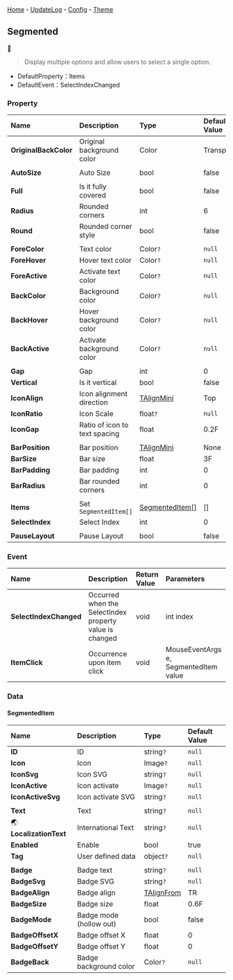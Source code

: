 [Home](../Home.md)・[UpdateLog](../UpdateLog.md)・[Config](../Config.md)・[Theme](../Theme.md)

## Segmented
👚

> Display multiple options and allow users to select a single option.

- DefaultProperty：Items
- DefaultEvent：SelectIndexChanged

### Property

Name | Description | Type | Default Value |
:--|:--|:--|:--|
**OriginalBackColor** | Original background color | Color | Transparent |
||||
**AutoSize** | Auto Size | bool | false |
||||
**Full** | Is it fully covered | bool | false |
**Radius** | Rounded corners | int | 6 |
**Round** | Rounded corner style | bool | false |
||||
**ForeColor** | Text color | Color`?` | `null` |
**ForeHover** | Hover text color | Color`?` | `null` |
**ForeActive** | Activate text color | Color`?` | `null` |
**BackColor** | Background color | Color`?` | `null` |
**BackHover** | Hover background color | Color`?` | `null` |
**BackActive** | Activate background color | Color`?` | `null` |
||||
**Gap** | Gap | int | 0 |
**Vertical** | Is it vertical | bool | false |
**IconAlign** | Icon alignment direction | [TAlignMini](Enum.md#talignmini) | Top |
**IconRatio** | Icon Scale | float`?` | `null` |
**IconGap** | Ratio of icon to text spacing | float | 0.2F |
||||
**BarPosition** | Bar position | [TAlignMini](Enum.md#talignmini) | None |
**BarSize** | Bar size | float | 3F |
**BarPadding** | Bar padding | int | 0 |
**BarRadius** | Bar rounded corners | int | 0 |
||||
**Items** | Set `SegmentedItem[]` | [SegmentedItem[]](#segmenteditem) | [] |
**SelectIndex** | Select Index | int | 0 |
||||
**PauseLayout** | Pause Layout | bool | false |

### Event

Name | Description | Return Value | Parameters |
:--|:--|:--|:--|
**SelectIndexChanged** | Occurred when the SelectIndex property value is changed | void | int index |
**ItemClick** | Occurrence upon item click | void | MouseEventArgs e, SegmentedItem value |

### Data

#### SegmentedItem

Name | Description | Type | Default Value |
:--|:--|:--|:--|
**ID** | ID | string`?` | `null` |
**Icon** | Icon | Image`?` | `null` |
**IconSvg** | Icon SVG | string`?` | `null` |
**IconActive** | Icon activate | Image`?` | `null` |
**IconActiveSvg** | Icon activate SVG | string`?` | `null` |
|||||
**Text** | Text | string`?` | `null` |
🌏 **LocalizationText** | International Text | string`?` | `null` |
**Enabled** | Enable | bool | true |
**Tag** | User defined data | object`?` | `null` |
||||
**Badge** | Badge text | string`?` | `null` |
**BadgeSvg** | Badge SVG | string`?` | `null` |
**BadgeAlign** | Badge align | [TAlignFrom](Enum.md#talignfrom) | TR |
**BadgeSize** | Badge size | float | 0.6F |
**BadgeMode** | Badge mode (hollow out) | bool | false |
**BadgeOffsetX** | Badge offset X | float | 0 |
**BadgeOffsetY** | Badge offset Y | float | 0 |
**BadgeBack** | Badge background color | Color`?` | `null` |